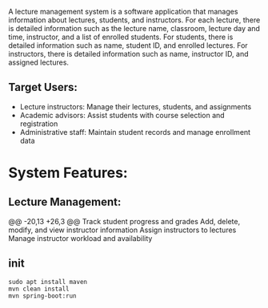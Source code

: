 A lecture management system is a software application that manages information about lectures, students, and instructors. For each lecture, there is detailed information such as the lecture name, classroom, lecture day and time, instructor, and a list of enrolled students. For students, there is detailed information such as name, student ID, and enrolled lectures. For instructors, there is detailed information such as name, instructor ID, and assigned lectures.

## Target Users:

- Lecture instructors: Manage their lectures, students, and assignments
- Academic advisors: Assist students with course selection and registration
- Administrative staff: Maintain student records and manage enrollment data

# System Features:

## Lecture Management:
@@ -20,13 +26,3 @@ Track student progress and grades
Add, delete, modify, and view instructor information
Assign instructors to lectures
Manage instructor workload and availability



## init

```
sudo apt install maven
mvn clean install
mvn spring-boot:run
```